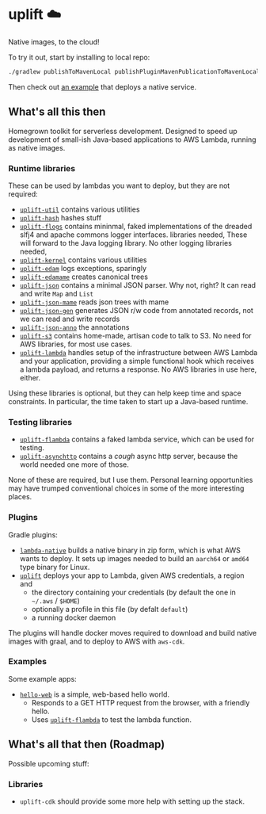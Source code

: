 # uplift ☁️

Native images, to the cloud!

To try it out, start by installing to local repo:

```bash
./gradlew publishToMavenLocal publishPluginMavenPublicationToMavenLocal
```

Then check out [an example](./examples/hello-web) that deploys a native service.

## What's all this then

Homegrown toolkit for serverless development. Designed to speed up development of small-ish Java-based applications to
AWS Lambda, running as native images.

### Runtime libraries

These can be used by lambdas you want to deploy, but they are not required:

* [`uplift-util`](uplift-util) contains various utilities
* [`uplift-hash`](uplift-hash) hashes stuff
* [`uplift-flogs`](uplift-flogs) contains mininmal, faked implementations of the dreaded slfj4 and apache commons logger interfaces.
  libraries needed, These will forward to the Java logging library. No other logging
  libraries needed,
* [`uplift-kernel`](./uplift-kernel) contains various utilities
* [`uplift-edam`](uplift-edam) logs exceptions, sparingly
* [`uplift-edamame`](uplift-edamame) creates canonical trees
* [`uplift-json`](./uplift-json) contains a minimal JSON parser. Why not, right? It can read and write `Map` and `List`
* [`uplift-json-mame`](./uplift-json-mame) reads json trees with mame
* [`uplift-json-gen`](./uplift-json-gen) generates JSON r/w code from annotated records, not we can read and write
  records
* [`uplift-json-anno`](./uplift-json-anno) the annotations
* [`uplift-s3`](./uplift-s3) contains home-made, artisan code to talk to S3. No need for AWS libraries, for most use
  cases.
* [`uplift-lambda`](./uplift-lambda) handles setup of the infrastructure between AWS Lambda and your application,
  providing a simple functional hook which receives a lambda
  payload, and returns a response. No AWS libraries in use here, either.

Using these libraries is optional, but they can help keep time and space constraints. In particular, the time
taken to start up a Java-based runtime.

### Testing libraries

* [`uplift-flambda`](./uplift-flambda) contains a faked lambda service, which can be used for testing.
* [`uplift-asynchttp`](./uplift-asynchttp) contains a *cough* async http server, because the world needed one more of
  those.

None of these are required, but I use them. Personal learning opportunities may have trumped conventional choices in
some of the more interesting places.

### Plugins

Gradle plugins:

* [`lambda-native`](uplift-gradle-plugins) builds a native binary in zip form, which is what AWS wants to deploy. It
  sets up images needed to build an `aarch64` or `amd64` type binary for Linux.
* [`uplift`](./uplift-gradle-plugins) deploys your app to Lambda, given AWS credentials, a region and
    * the directory containing your credentials (by default the one in `~/.aws` / `$HOME`)
    * optionally a profile in this file (by defalt `default`)
    * a running docker daemon

The plugins will handle docker moves required to download and build native images with graal, and to deploy to AWS with
`aws-cdk`.

### Examples

Some example apps:

* [`hello-web`](examples/hello-web) is a simple, web-based hello world.
    * Responds to a GET HTTP request from the browser, with a friendly hello.
    * Uses [`uplift-flambda`](./uplift-flambda) to test the lambda function.

## What's all that then (Roadmap)

Possible upcoming stuff:

### Libraries

* `uplift-cdk` should provide some more help with setting up the stack.
